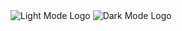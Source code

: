 <div>
    <img
        v-show="!isDarkTheme"
        class="light-mode"
        src="https://gist.githubusercontent.com/phitterio/170ce460d7e766545265772525edecf6/raw/71b4867c6e5683455cf1d68bea5bea7eda55ce7d/LightPhitterLogo.svg"
        alt="Light Mode Logo"
    />
    <img
        v-show="isDarkTheme"
        src="https://gist.githubusercontent.com/phitterio/66bc7f3674eac01ae646e30ba697a6d7/raw/e96dbba0eb26b20d35e608fefc3984bd87f0010b/DarkPhitterLogo.svg"
        alt="Dark Mode Logo"
    />
</div>

<script lang="ts">
import { defineComponent } from "vue";
import { useData } from "vitepress";

export default defineComponent({
    data() {
        return {
            isDarkTheme: false
        };
    },
    mounted() {
        const { isDark } = useData();
        this.isDarkTheme = isDark.value;
        
        this.$watch(
            () => isDark.value,
            (newValue: boolean) => {
                this.isDarkTheme = newValue;
            }
        );
    }
});
</script>
